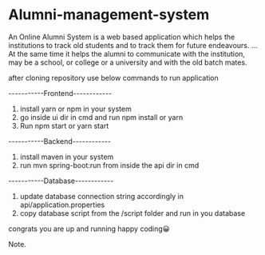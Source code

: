 # Alumni-management-system
An Online Alumni System is a web based application which helps the institutions to track old students and to track them for future endeavours. ... At the same time it helps the alumni to communicate with the institution, may be a school, or college or a university and with the old batch mates.

after cloning repository use below commands to run application

-----------Frontend------------
1. install yarn or npm in your system
2. go inside ui dir in cmd and run npm install or yarn
3. Run npm start or yarn start
 
-----------Backend------------ 
1. install maven in your system
2. run mvn spring-boot:run from inside the api dir in cmd

-----------Database------------
1. update database connection string accordingly in api/application.properties
2. copy database script from the /script folder and run in you database


congrats you are up and running
happy coding😀


Note. 
